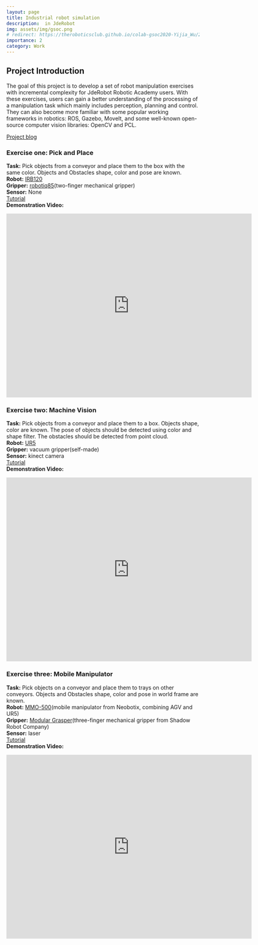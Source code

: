 ```yaml
---
layout: page
title: Industrial robot simulation
description:  in JdeRobot
img: assets/img/gsoc.png
# redirect: https://theroboticsclub.github.io/colab-gsoc2020-Yijia_Wu/2020-08-31-conclusion/
importance: 2
category: Work
---
```


## Project Introduction
The goal of this project is to develop a set of robot manipulation exercises with incremental complexity for JdeRobot Robotic Academy users. With these exercises, users can gain a better understanding of the processing of a manipulation task which mainly includes perception, planning and control. They can also become more familiar with some popular working frameworks in robotics: ROS, Gazebo, MoveIt, and some well-known open-source computer vision libraries: OpenCV and PCL.

[Project blog](https://theroboticsclub.github.io/colab-gsoc2020-Yijia_Wu/)



### Exercise one: Pick and Place
**Task:** Pick objects from a conveyor and place them to the box with the same color. Objects and Obstacles shape, color and pose are known.   
**Robot:** [IRB120](https://new.abb.com/products/robotics/industrial-robots/irb-120)  
**Gripper:** [robotiq85](https://robotiq.com/products/2f85-140-adaptive-robot-gripper)(two-finger mechanical gripper)  
**Sensor:** None  
[Tutorial](https://jderobot.github.io/RoboticsAcademy/exercises/IndustrialRobots/pick_place)  
**Demonstration Video:** 
<iframe
    width="640"
    height="480"
    src="https://www.youtube.com/embed/kJMPz80w9BM"
    frameborder="0"
    allow="autoplay; encrypted-media"
    allowfullscreen
>
</iframe>

<p></p>

### Exercise two: Machine Vision
**Task:** Pick objects from a conveyor and place them to a box. Objects shape, color are known. The pose of objects should be detected using color and shape filter. The obstacles should be detected from point cloud.   
**Robot:** [UR5](https://www.universal-robots.com/products/ur5-robot/)  
**Gripper:** vacuum gripper(self-made)  
**Sensor:** kinect camera  
[Tutorial](https://jderobot.github.io/RoboticsAcademy/exercises/IndustrialRobots/machine_vision)    
**Demonstration Video:** 
<iframe
    width="640"
    height="480"
    src="https://www.youtube.com/embed/LHq4ZA2lGxQ"
    frameborder="0"
    allow="autoplay; encrypted-media"
    allowfullscreen
>
</iframe>

<p></p>

### Exercise three: Mobile Manipulator
**Task:** Pick objects on a conveyor and place them to trays on other conveyors. Objects and Obstacles shape, color and pose in world frame are known.  
**Robot:** [MMO-500](https://docs.neobotix.de/display/ROSSim/Robots)(mobile manipulator from Neobotix, combining AGV and UR5)  
**Gripper:** [Modular Grasper](https://www.shadowrobot.com/products/modular-grasper/)(three-finger mechanical gripper from Shadow Robot Company)   
**Sensor:** laser   
[Tutorial](https://jderobot.github.io/RoboticsAcademy/exercises/IndustrialRobots/mobile_manipulation)    
**Demonstration Video:** 
<iframe
    width="640"
    height="480"
    src="https://www.youtube.com/embed/0oNY_UHu2cU"
    frameborder="0"
    allow="autoplay; encrypted-media"
    allowfullscreen
>
</iframe>
